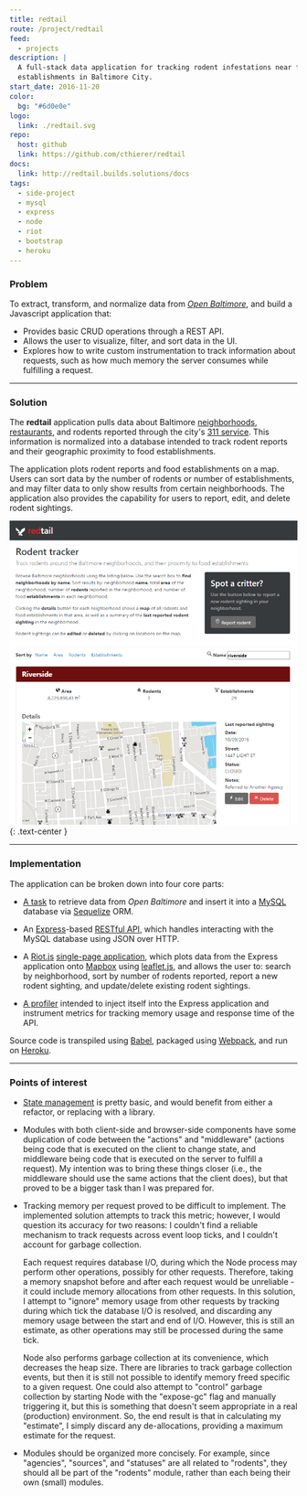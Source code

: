 ```yaml
---
title: redtail
route: /project/redtail
feed:
  - projects
description: |
  A full-stack data application for tracking rodent infestations near food
  establishments in Baltimore City.
start_date: 2016-11-20
color:
  bg: "#6d0e0e"
logo:
  link: ./redtail.svg
repo:
  host: github
  link: https://github.com/cthierer/redtail
docs:
  link: http://redtail.builds.solutions/docs
tags:
  - side-project
  - mysql
  - express
  - node
  - riot
  - bootstrap
  - heroku
---
```


### Problem

To extract, transform, and normalize data from [_Open Baltimore_][data-baltimore],
and build a Javascript application that:

  * Provides basic CRUD operations through a REST API.
  * Allows the user to visualize, filter, and sort data in the UI.
  * Explores how to write custom instrumentation to track information about
    requests, such as how much memory the server consumes while fulfilling a
    request.

---

### Solution

The **redtail** application pulls data about Baltimore
[neighborhoods][data-neighborhoods], [restaurants][data-restaurants], and
rodents reported through the city's [311 service][data-311]. This information
is normalized into a database intended to track rodent reports and their
geographic proximity to food establishments.

The application plots rodent reports and food establishments on a map. Users
can sort data by the number of rodents or number of establishments, and may
filter data to only show results from certain neighborhoods. The application
also provides the capability for users to report, edit, and delete rodent
sightings.

[![Redtail application with active filter][redtail-filtered]][redtail-filtered]
{: .text-center }

---

### Implementation

The application can be broken down into four core parts:

  * [A task][src-populate] to retrieve data from _Open Baltimore_ and insert it
    into a [MySQL][mysql] database via [Sequelize][sequelize] ORM.

  * An [Express][express]-based [RESTful API][src-server], which handles
    interacting with the MySQL database using JSON over HTTP.

  * A [Riot.js][riot] [single-page application][src-client], which plots data
    from the Express application onto [Mapbox][mapbox] using [leaflet.js][leaflet],
    and allows the user to: search by neighborhood, sort by number of rodents
    reported, report a new rodent sighting, and update/delete existing rodent
    sightings.

  * [A profiler][src-profiler] intended to inject itself into the Express
    application and instrument metrics for tracking memory usage and response
    time of the API.

Source code is transpiled using [Babel][babel], packaged using [Webpack][webpack],
and run on [Heroku][heroku].

---

### Points of interest

* [State management][src-state] is pretty basic, and would benefit from either
  a refactor, or replacing with a library.

* Modules with both client-side and browser-side components have some
  duplication of code between the "actions" and "middleware" (actions being
  code that is executed on the client to change state, and middleware being
  code that is executed on the server to fulfill a request). My intention was
  to bring these things closer (i.e., the middleware should use the same
  actions that the client does), but that proved to be a bigger task than I
  was prepared for.

* Tracking memory per request proved to be difficult to implement. The
  implemented solution attempts to track this metric; however, I would question
  its accuracy for two reasons: I couldn't find a reliable mechanism to track
  requests across event loop ticks, and I couldn't account for garbage
  collection.

  Each request requires database I/O, during which the Node process may perform
  other operations, possibly for other requests. Therefore, taking a memory
  snapshot before and after each request would be unreliable - it could include
  memory allocations from other requests. In this solution, I attempt to
  "ignore" memory usage from other requests by tracking during which tick the
  database I/O is resolved, and discarding any memory usage between the start
  and end of I/O. However, this is still an estimate, as other operations may
  still be processed during the same tick.

  Node also performs garbage collection at its convenience, which decreases the
  heap size. There are libraries to track garbage collection events, but then
  it is still not possible to identify memory freed specific to a given
  request. One could also attempt to "control" garbage collection by starting
  Node with the "expose-gc" flag and manually triggering it, but this is
  something that doesn't seem appropriate in a real (production) environment.
  So, the end result is that in calculating my "estimate", I simply discard
  any de-allocations, providing a maximum estimate for the request.

* Modules should be organized more concisely. For example, since "agencies",
  "sources", and "statuses" are all related to "rodents", they should all be
  part of the "rodents" module, rather than each being their own (small)
  modules.


[babel]: https://babeljs.io/
[data-baltimore]: https://data.baltimorecity.gov/
[data-neighborhoods]: https://data.baltimorecity.gov/dataset/nhood_2010/h3fx-54q3
[data-restaurants]: https://data.baltimorecity.gov/resource/abuv-d2r2
[data-311]: https://data.baltimorecity.gov/resource/q7s2-a6pd
[express]: http://expressjs.com/
[heroku]: https://www.heroku.com
[leaflet]: http://leafletjs.com/
[mapbox]: https://www.mapbox.com/
[mysql]: https://www.mysql.com/
[redtail-filtered]: ./landing.png
[riot]: http://riotjs.com/
[sequelize]: http://docs.sequelizejs.com/en/v3/
[src-client]: https://github.com/cthierer/redtail/blob/master/src/client.js
[src-populate]: https://github.com/cthierer/redtail/blob/master/src/bin/populateData.js
[src-profiler]: https://github.com/cthierer/redtail/tree/master/src/modules/profiler
[src-server]: https://github.com/cthierer/redtail/blob/master/src/server.js
[src-state]: https://github.com/cthierer/redtail/blob/master/src/modules/core/models/state.js
[webpack]: https://webpack.github.io/
